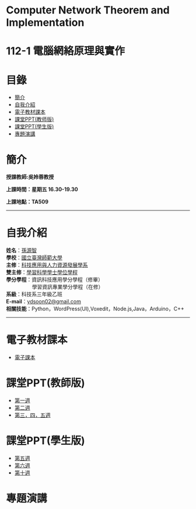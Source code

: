 # Computer Network Theorem and Implementation
# 112-1 電腦網絡原理與實作
# 目錄
+ [簡介](https://github.com/yuancc12/Theory-of-Probability/blob/main/README.md#%E7%B0%A1%E4%BB%8B)
+ [自我介紹](https://github.com/yuancc12/Theory-of-Probability/blob/main/README.md#%E8%87%AA%E6%88%91%E4%BB%8B%E7%B4%B9)
+ [電子教材課本](https://github.com/yuancc12/Theory-of-Probability/blob/main/README.md#%E9%9B%BB%E5%AD%90%E6%95%99%E6%9D%90%E8%AA%B2%E6%9C%AC)
+ [課堂PPT(教师版)](https://github.com/yuancc12/Theory-of-Probability/blob/main/README.md#%E8%AA%B2%E5%A0%82ppt)
+ [課堂PPT(學生版)](https://github.com/yuancc12/Computer-Network-Theorem-and-Implementation/blob/main/README.md#%E8%AA%B2%E5%A0%82ppt%E5%AD%B8%E7%94%9F%E7%89%88)
+ [專題演講]()
# 簡介
**授課教師:吳姈蓉教授**

**上課時間：星期五 16.30-19.30**

**上課地點：TA509**
***
# 自我介紹
**姓名**：[孫源智](https://yuancc12.github.io/web/mypages/)\
**學校**：[國立臺灣師範大學](https://www.ntnu.edu.tw/)\
**主修**：[科技應用與人力資源發展學系](https://www.tahrd.ntnu.edu.tw/)\
**雙主修**：[學習科學學士學位學程](https://www.upls.ntnu.edu.tw/)\
**學分學程**：資訊科技應用學分學程（修畢）\
&nbsp;&nbsp;&nbsp;&nbsp;&nbsp;&nbsp;&nbsp;&nbsp;&nbsp;&nbsp;&nbsp;&nbsp;&nbsp;&nbsp;&nbsp;&nbsp; &nbsp;學習資訊專業學分學程（在修）\
**系級**：科技系三年級乙班\
**E-mail**：ydsoon02@gmail.com\
**相關技能**：Python，WordPress(UI),Voxedit，Node.js,Java，Arduino，C++
***
# 電子教材課本
+ [電子課本](https://drive.google.com/file/d/1ghNGPrrdNb8GRoOaZRWqiJFNl5OVMEbl/view?usp=sharing)
# 課堂PPT(教師版)
+ [第一週](https://drive.google.com/file/d/1jJ-yrU1RmrZ0iSyHC-B38zghaWf3C_yr/view)
+ [第二週](https://drive.google.com/file/d/1kyqko8MMrAQKdenwb58AlVT3MO1R2fYI/view)
+ [第三，四，五週](https://drive.google.com/file/d/1EEg-9Hgb7f4tcsMoGC3MsqnlHuc_5ATC/view)
# 課堂PPT(學生版)
+ [第五週](https://drive.google.com/file/d/1QL18v79KxqqZFYZKdjo7MXAKFqQ3kfPW/view)
+ [第六週](https://drive.google.com/drive/folders/1n6cTLcJ78kt0mkCb_w_M5b6Rqi3KfSzu)
+ [第十週](https://drive.google.com/drive/folders/1n6cTLcJ78kt0mkCb_w_M5b6Rqi3KfSzu)
# 專題演講
